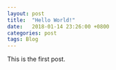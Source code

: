 ```yaml
---
layout: post
title:  "Hello World!"
date:   2018-01-14 23:26:00 +0800
categories: post
tags: Blog
---
```


This is the first post.
